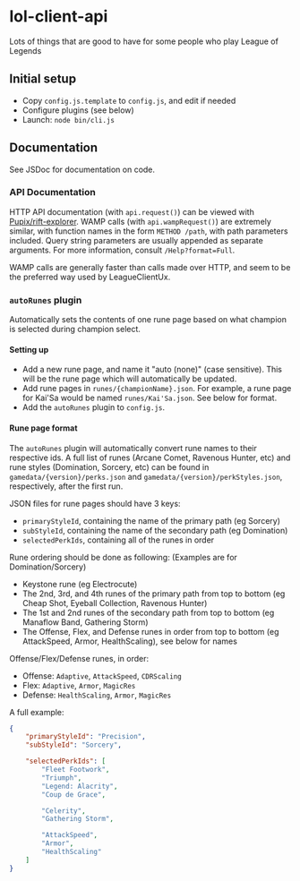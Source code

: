 # lol-client-api

Lots of things that are good to have for some people who play League of Legends

## Initial setup

- Copy `config.js.template` to `config.js`, and edit if needed
- Configure plugins (see below)
- Launch: `node bin/cli.js`

## Documentation

See JSDoc for documentation on code.

### API Documentation

HTTP API documentation (with `api.request()`) can be viewed with
[Pupix/rift-explorer](https://github.com/Pupix/rift-explorer). WAMP calls (with
`api.wampRequest()`) are extremely similar, with function names in the form
`METHOD /path`, with path parameters included. Query string parameters are
usually appended as separate arguments. For more information, consult
`/Help?format=Full`.

WAMP calls are generally faster than calls made over HTTP, and seem to be the
preferred way used by LeagueClientUx.

### `autoRunes` plugin

Automatically sets the contents of one rune page based on what champion is
selected during champion select.

#### Setting up

- Add a new rune page, and name it "auto (none)" (case sensitive). This will be
  the rune page which will automatically be updated.
- Add rune pages in `runes/{championName}.json`. For example, a rune page for
  Kai'Sa would be named `runes/Kai'Sa.json`. See below for format.
- Add the `autoRunes` plugin to `config.js`.

#### Rune page format

The `autoRunes` plugin will automatically convert rune names to their respective
ids. A full list of runes (Arcane Comet, Ravenous Hunter, etc) and rune styles
(Domination, Sorcery, etc) can be found in `gamedata/{version}/perks.json` and
`gamedata/{version}/perkStyles.json`, respectively, after the first run.

JSON files for rune pages should have 3 keys:

- `primaryStyleId`, containing the name of the primary path (eg Sorcery)
- `subStyleId`, containing the name of the secondary path (eg Domination)
- `selectedPerkIds`, containing all of the runes in order

Rune ordering should be done as following:
(Examples are for Domination/Sorcery)

- Keystone rune (eg Electrocute)
- The 2nd, 3rd, and 4th runes of the primary path from top to bottom (eg Cheap
  Shot, Eyeball Collection, Ravenous Hunter)
- The 1st and 2nd runes of the secondary path from top to bottom (eg Manaflow
  Band, Gathering Storm)
- The Offense, Flex, and Defense runes in order from top to bottom (eg
  AttackSpeed, Armor, HealthScaling), see below for names

Offense/Flex/Defense runes, in order:

- Offense: `Adaptive`, `AttackSpeed`, `CDRScaling`
- Flex: `Adaptive`, `Armor`, `MagicRes`
- Defense: `HealthScaling`, `Armor`, `MagicRes`

A full example:

```json
{
    "primaryStyleId": "Precision",
    "subStyleId": "Sorcery",

    "selectedPerkIds": [
        "Fleet Footwork",
        "Triumph",
        "Legend: Alacrity",
        "Coup de Grace",

        "Celerity",
        "Gathering Storm",

        "AttackSpeed",
        "Armor",
        "HealthScaling"
    ]
}
```
